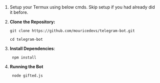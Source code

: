 
1. Setup your Termux using below cmds. Skip setup if you had already did it before.

2. **Clone the Repository:**
   ```
   git clone https://github.com/mouricedevs/telegram-bot.git
   ```
   ```
   cd telegram-bot
   ```
   
3. **Install Dependencies**:
   ```
    npm install 
   ```

4. **Running the Bot**
   ```
    node gifted.js 
   ```
